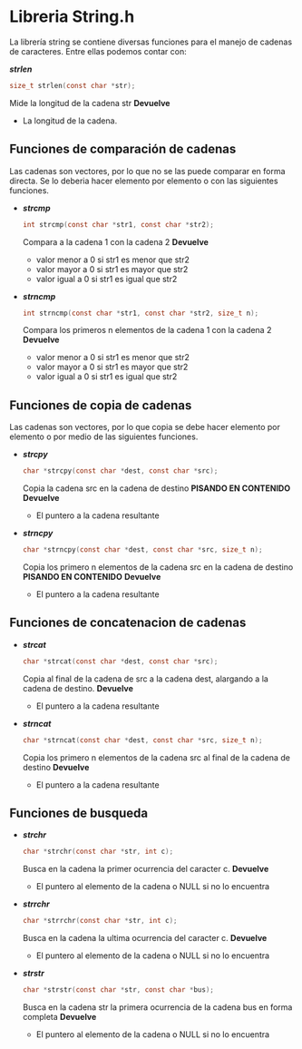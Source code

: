 # Libreria String.h

La librería string se contiene diversas funciones para el manejo de cadenas de caracteres. Entre ellas podemos contar con:

***strlen***
```c
size_t strlen(const char *str);
```
Mide la longitud de la cadena str
__Devuelve__ 
- La longitud de la cadena.


## Funciones de comparación de cadenas

Las cadenas son vectores, por lo que no se las puede comparar en forma directa. Se lo deberia hacer elemento por elemento o con las siguientes funciones.

- ***strcmp***
    ```c
    int strcmp(const char *str1, const char *str2);
    ```
    Compara a la cadena 1 con la cadena 2
    __Devuelve__ 
    - valor menor a 0 si str1 es menor que str2
    - valor mayor a 0 si str1 es mayor que str2
    - valor igual a 0 si str1 es igual que str2

- ***strncmp***
    ```c
    int strncmp(const char *str1, const char *str2, size_t n);
    ```
    Compara los primeros n elementos de la cadena 1 con la cadena 2 
    __Devuelve__ 
    - valor menor a 0 si str1 es menor que str2
    - valor mayor a 0 si str1 es mayor que str2
    - valor igual a 0 si str1 es igual que str2

## Funciones de copia de cadenas    

Las cadenas son vectores, por lo que copia se debe hacer elemento por elemento o por medio de las siguientes funciones.

- ***strcpy***
    ```c
    char *strcpy(const char *dest, const char *src);
    ```
    Copia la cadena src en la cadena de destino __PISANDO EN CONTENIDO__
    __Devuelve__ 
    - El puntero a la cadena resultante

- ***strncpy***
    ```c
    char *strncpy(const char *dest, const char *src, size_t n);
    ```
    Copia los primero n elementos de la cadena src en la cadena de destino __PISANDO EN CONTENIDO__
    __Devuelve__ 
    - El puntero a la cadena resultante
   

## Funciones de concatenacion de cadenas    

- ***strcat***
    ```c
    char *strcat(const char *dest, const char *src);
    ```
    Copia al final de la cadena de src a la cadena dest, alargando a la cadena de destino.
    __Devuelve__ 
    - El puntero a la cadena resultante
    
- ***strncat***
    ```c
    char *strncat(const char *dest, const char *src, size_t n);
    ```
    Copia los primero n elementos de la cadena src al final de la cadena de destino
    __Devuelve__ 
    - El puntero a la cadena resultante

## Funciones de busqueda  

- ***strchr***
    ```c
    char *strchr(const char *str, int c);
    ```
    Busca en la cadena la primer ocurrencia del caracter c.
    __Devuelve__ 
    - El puntero al elemento de la cadena o NULL si no lo encuentra

- ***strrchr***
    ```c
    char *strrchr(const char *str, int c);
    ```
    Busca en la cadena la ultima ocurrencia del caracter c.
    __Devuelve__ 
    - El puntero al elemento de la cadena o NULL si no lo encuentra 

- ***strstr***
    ```c
    char *strstr(const char *str, const char *bus);
    ```
    Busca en la cadena str la primera ocurrencia de la cadena bus en forma completa
    __Devuelve__ 
    - El puntero al elemento de la cadena o NULL si no lo encuentra 
      
